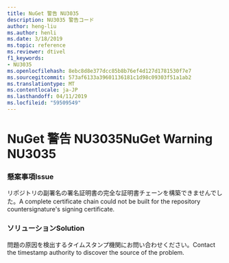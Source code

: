 ```yaml
---
title: NuGet 警告 NU3035
description: NU3035 警告コード
author: heng-liu
ms.author: henli
ms.date: 3/18/2019
ms.topic: reference
ms.reviewer: dtivel
f1_keywords:
- NU3035
ms.openlocfilehash: 8ebc8d8e377dcc85b8b76ef4d127d1781530f7e7
ms.sourcegitcommit: 573af6133a39601136181c1d98c09303f51a1ab2
ms.translationtype: MT
ms.contentlocale: ja-JP
ms.lasthandoff: 04/11/2019
ms.locfileid: "59509549"
---
```

# <a name="nuget-warning-nu3035"></a><span data-ttu-id="ec91e-103">NuGet 警告 NU3035</span><span class="sxs-lookup"><span data-stu-id="ec91e-103">NuGet Warning NU3035</span></span>

### <a name="issue"></a><span data-ttu-id="ec91e-104">懸案事項</span><span class="sxs-lookup"><span data-stu-id="ec91e-104">Issue</span></span>

<span data-ttu-id="ec91e-105">リポジトリの副署名の署名証明書の完全な証明書チェーンを構築できませんでした。</span><span class="sxs-lookup"><span data-stu-id="ec91e-105">A complete certificate chain could not be built for the repository countersignature's signing certificate.</span></span>


### <a name="solution"></a><span data-ttu-id="ec91e-106">ソリューション</span><span class="sxs-lookup"><span data-stu-id="ec91e-106">Solution</span></span>

<span data-ttu-id="ec91e-107">問題の原因を検出するタイムスタンプ機関にお問い合わせください。</span><span class="sxs-lookup"><span data-stu-id="ec91e-107">Contact the timestamp authority to discover the source of the problem.</span></span>